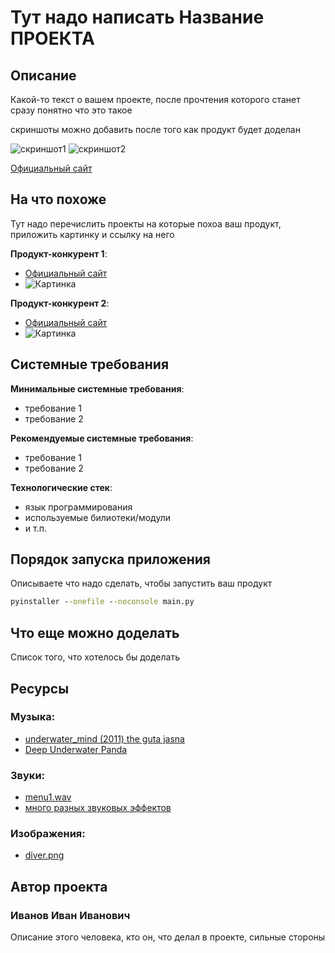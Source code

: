 # Тут надо написать Название ПРОЕКТА

## Описание

Какой-то текст о вашем проекте, после прочтения которого станет сразу понятно что это такое

скриншоты можно добавить после того как продукт будет доделан

![скриншот1](https://sun9-16.userapi.com/s/v1/ig2/gQ1BJrCZhWE9Lny7Li3qBKZKTISsMLE0p1HkkuJ5YlCeQkq3vIZ10kH80XNt9q_EZ3B_up85YE4wSoFWxxN0Ly7-.jpg?size=200x200&quality=96&crop=212,3,792,792&ava=1 "скриншот1" )
![скриншот2](https://sun1-23.userapi.com/s/v1/ig2/KL72jNAgmQK8DfB7nxkWACmhnHxKXoRWgvNkYCWqC2KWl_aS_z5thzG93YvwiZtGgkthw4gTU6WuvvZrDBm_J4ch.jpg?size=200x0&quality=96&crop=33,0,538,538&ava=1 "скриншот1" )


[Официальный сайт](http://MyApp01.pythonanywhere.com/ "Официальный сайт")

## На что похоже

Тут надо перечислить проекты на которые похоа ваш продукт, приложить картинку и ссылку на него

**Продукт-конкурент 1**:
- [Официальный сайт](http://konkurent.com/ "Официальный сайт")
- ![Картинка](https://1.bp.blogspot.com/-1yW0TC1Vm5A/YIP2J84XJkI/AAAAAAAAGYA/K9HU5bjObOExIm3ycSN9W030NZsPJnJTwCNcBGAsYHQ/s200/bonus%2Bjalan2.png "Подсказка")

**Продукт-конкурент 2**:
- [Официальный сайт](http://konkurent.com/ "Официальный сайт")
- ![Картинка](https://1.bp.blogspot.com/-1yW0TC1Vm5A/YIP2J84XJkI/AAAAAAAAGYA/K9HU5bjObOExIm3ycSN9W030NZsPJnJTwCNcBGAsYHQ/s200/bonus%2Bjalan2.png "Подсказка")


## Системные требования

**Минимальные системные требования**:
- требование 1
- требование 2

**Рекомендуемые системные требования**:
- требование 1
- требование 2


**Технологические стек**:
- язык программирования
- используемые билиотеки/модули
- и т.п.

## Порядок запуска приложения

Описываете что надо сделать, чтобы запустить ваш продукт

```cmd
pyinstaller --onefile --noconsole main.py
```

## Что еще можно доделать

Список того, что хотелось бы доделать

## Ресурсы

### Музыка:

- [underwater_mind (2011) the guta jasna](https://www.jamendo.com/track/854045/underwater_mind)
- [Deep Underwater Panda](https://www.jamendo.com/album/187523/deep-underwater)

### Звуки:
- [menu1.wav](https://zvukogram.com/index.php?r=site/download&id=4605&type=wav)
- [много разных звуковых эффектов](https://zvukogram.com/category/zvuki-vyibora-knopki-v-menyu/)

### Изображения:
- [diver.png](https://cdn4.vectorstock.com/i/1000x1000/94/83/diver-boy-swimming-sprite-vector-3509483.jpg)

## Автор проекта

### Иванов Иван Иванович
Описание этого человека, кто он, что делал в проекте, сильные стороны

